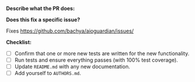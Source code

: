 **Describe what the PR does:**

**Does this fix a specific issue?**

Fixes https://github.com/bachya/aioguardian/issues/<ISSUE ID>

**Checklist:**

- [ ] Confirm that one or more new tests are written for the new functionality.
- [ ] Run tests and ensure everything passes (with 100% test coverage).
- [ ] Update `README.md` with any new documentation.
- [ ] Add yourself to `AUTHORS.md`.
